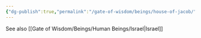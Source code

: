 ```yaml
---
{"dg-publish":true,"permalink":"/gate-of-wisdom/beings/house-of-jacob/","tags":["#GateWisdom","Being"]}
---
```



See also [[Gate of Wisdom/Beings/Human Beings/Israel\|Israel]]




